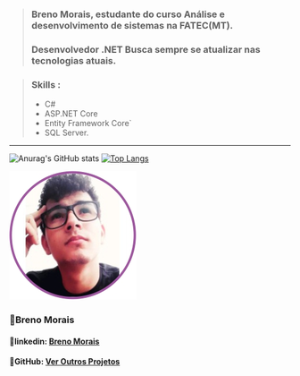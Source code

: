 
>### Breno Morais, estudante do  curso Análise e desenvolvimento de sistemas na FATEC(MT).
>### Desenvolvedor .NET  Busca sempre se atualizar nas tecnologias atuais.

>###  Skills :
> *  C#
> *  ASP.NET Core
> *  Entity Framework Core`
> *  SQL Server.
<hr>

![Anurag's GitHub stats](https://github-readme-stats.vercel.app/api?username=BREN0-MORAIS&theme=radical)
[![Top Langs](https://github-readme-stats.vercel.app/api/top-langs/?username=BREN0-MORAIS&layout=compact)](https://github.com/anuraghazra/github-readme-stats)

<img src="https://github.com/BREN0-MORAIS/CRUD_COVID_CONSULTAS/blob/main/FTBrenoMorais.jpg">
<h3>🧑Breno Morais</h3>
<h4>🔗linkedin: <a href="https://www.linkedin.com/in/breno-morais-79b328167/">Breno Morais<a/></h4> 
 <h4>🔗GitHub: <a href="https://github.com/BREN0-MORAIS/">Ver Outros Projetos<a/></h4> 
